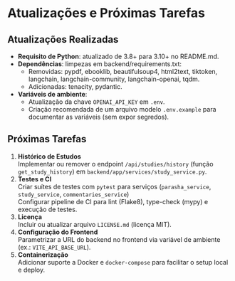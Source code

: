  # Atualizações e Próximas Tarefas

 ## Atualizações Realizadas

 - **Requisito de Python**: atualizado de 3.8+ para 3.10+ no README.md.
 - **Dependências**: limpezas em backend/requirements.txt:
   - Removidas: pypdf, ebooklib, beautifulsoup4, html2text, tiktoken, langchain, langchain-community, langchain-openai, tqdm.
   - Adicionadas: tenacity, pydantic.
 - **Variáveis de ambiente**:
   - Atualização da chave `OPENAI_API_KEY` em `.env`.
   - Criação recomendada de um arquivo modelo `.env.example` para documentar as variáveis (sem expor segredos).

 ## Próximas Tarefas

 1. **Histórico de Estudos**  
    Implementar ou remover o endpoint `/api/studies/history` (função `get_study_history`) em `backend/app/services/study_service.py`.
 2. **Testes e CI**  
    Criar suítes de testes com `pytest` para serviços (`parasha_service`, `study_service`, `commentaries_service`)  
    Configurar pipeline de CI para lint (Flake8), type-check (mypy) e execução de testes.
 3. **Licença**  
    Incluir ou atualizar arquivo `LICENSE.md` (licença MIT).
 4. **Configuração do Frontend**  
    Parametrizar a URL do backend no frontend via variável de ambiente (ex.: `VITE_API_BASE_URL`).
 5. **Containerização**  
    Adicionar suporte a Docker e `docker-compose` para facilitar o setup local e deploy.